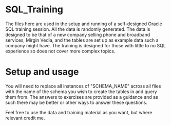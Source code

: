 # SQL_Training
The files here are used in the setup and running of a self-designed Oracle SQL training session. All the data is randomly generated. The data is designed to be that of a new company selling phone and broadband services, Mirgin Vedia, and the tables are set up as example data such a company might have. The training is designed for those with little to no SQL experience so does not cover more complex topics.

# Setup and usage
You will need to replace all instances of "SCHEMA_NAME" across all files with the name of the schema you wish to create the tables in and query them from. The answers to exercises are provided as a guidance and as such there may be better or other ways to answer these questions.

Feel free to use the data and training material as you want, but where relevant credit me.
